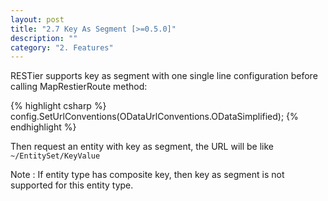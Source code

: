 ```yaml
---
layout: post
title: "2.7 Key As Segment [>=0.5.0]"
description: ""
category: "2. Features"
---
```


RESTier supports key as segment with one single line configuration before calling MapRestierRoute method:

{% highlight csharp %}
config.SetUrlConventions(ODataUrlConventions.ODataSimplified);
{% endhighlight %}

Then request an entity with key as segment, the URL will be like
`~/EntitySet/KeyValue`

Note : If entity type has composite key, then key as segment is not supported for this entity type.